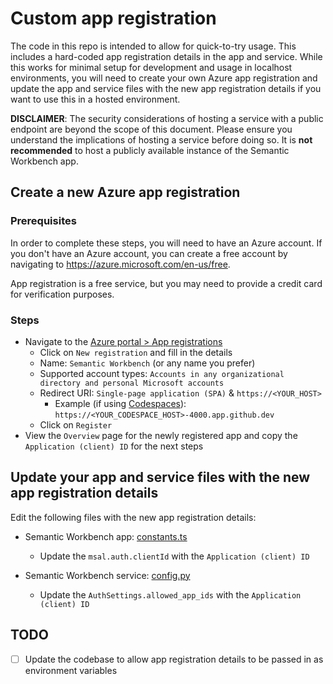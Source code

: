 # Custom app registration

The code in this repo is intended to allow for quick-to-try usage. This includes a hard-coded app registration details in the app and service. While this works for minimal setup for development and usage in localhost environments, you will need to create your own Azure app registration and update the app and service files with the new app registration details if you want to use this in a hosted environment.

**DISCLAIMER**: The security considerations of hosting a service with a public endpoint are beyond the scope of this document. Please ensure you understand the implications of hosting a service before doing so. It is **not recommended** to host a publicly available instance of the Semantic Workbench app.

## Create a new Azure app registration

### Prerequisites

In order to complete these steps, you will need to have an Azure account. If you don't have an Azure account, you can create a free account by navigating to https://azure.microsoft.com/en-us/free.

App registration is a free service, but you may need to provide a credit card for verification purposes.

### Steps

- Navigate to the [Azure portal > App registrations](https://portal.azure.com/#view/Microsoft_AAD_RegisteredApps/ApplicationsListBlade)
  - Click on `New registration` and fill in the details
  - Name: `Semantic Workbench` (or any name you prefer)
  - Supported account types: `Accounts in any organizational directory and personal Microsoft accounts`
  - Redirect URI: `Single-page application (SPA)` & `https://<YOUR_HOST>`
    - Example (if using [Codespaces](../.devcontainer/README.md)): `https://<YOUR_CODESPACE_HOST>-4000.app.github.dev`
  - Click on `Register`
- View the `Overview` page for the newly registered app and copy the `Application (client) ID` for the next steps

## Update your app and service files with the new app registration details

Edit the following files with the new app registration details:

- Semantic Workbench app: [constants.ts](../workbench-app/src/Constants.ts)

  - Update the `msal.auth.clientId` with the `Application (client) ID`

- Semantic Workbench service: [config.py](../workbench-service/semantic_workbench_service/config.py)
  - Update the `AuthSettings.allowed_app_ids` with the `Application (client) ID`

## TODO

- [ ] Update the codebase to allow app registration details to be passed in as environment variables

